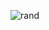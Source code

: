 ![rand](https://rand-xyz.now.sh/api/hello)
<!--


<!--
**Rider-io/rider-io** is a ✨ _special_ ✨ repository because its `README.md` (this file) appears on your GitHub profile.

